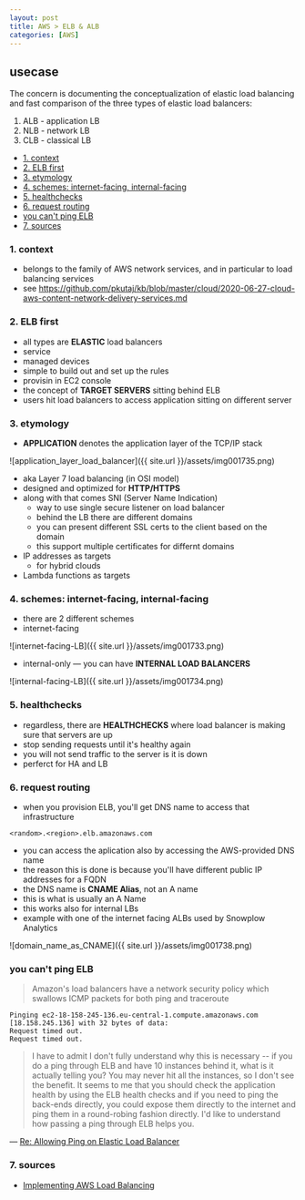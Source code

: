 ```yaml
---
layout: post
title: AWS > ELB & ALB
categories: [AWS]
---
```

## usecase
The concern is documenting the conceptualization of elastic load balancing and fast comparison of the three types of elastic load balancers:

1. ALB - application LB
2. NLB - network LB
3. CLB - classical LB

<!-- TOC -->

- [1. context](#1-context)
- [2. ELB first](#2-elb-first)
- [3. etymology](#3-etymology)
- [4. schemes: internet-facing, internal-facing](#4-schemes-internet-facing-internal-facing)
- [5. healthchecks](#5-healthchecks)
- [6. request routing](#6-request-routing)
- [you can't ping ELB](#you-cant-ping-elb)
- [7. sources](#7-sources)

<!-- /TOC -->

### 1. context
* belongs to the family of AWS network services, and in particular to load balancing services
* see <https://github.com/pkutaj/kb/blob/master/cloud/2020-06-27-cloud-aws-content-network-delivery-services.md>

### 2. ELB first
* all types are **ELASTIC** load balancers
* service
* managed devices
* simple to build out and set up the rules
* provisin in EC2 console
* the concept of **TARGET SERVERS** sitting behind ELB
* users hit load balancers to access application sitting on different server

### 3. etymology
* **APPLICATION** denotes the application layer of the TCP/IP stack

![application_layer_load_balancer]({{ site.url }}/assets/img001735.png)

* aka Layer 7 load balancing (in OSI model)
* designed and optimized for **HTTP/HTTPS**
* along with that comes SNI (Server Name Indication)
    * way to use single secure listener on load balancer
    * behind the LB there are different domains
    * you can present different SSL certs to the client based on the domain
    * this support multiple certificates for differnt domains
* IP addresses as targets
    * for hybrid clouds
* Lambda functions as targets

### 4. schemes: internet-facing, internal-facing
* there are 2 different schemes
* internet-facing

![internet-facing-LB]({{ site.url }}/assets/img001733.png)

* internal-only — you can have **INTERNAL LOAD BALANCERS**

![internal-facing-LB]({{ site.url }}/assets/img001734.png)

### 5. healthchecks
* regardless, there are **HEALTHCHECKS** where load balancer is making sure that servers are up
* stop sending requests until it's healthy again
* you will not send traffic to the server is it is down
* perferct for HA and LB 

### 6. request routing 
* when you provision ELB, you'll get DNS name to access that infrastructure

```
<random>.<region>.elb.amazonaws.com
```

* you can access the aplication also by accessing the AWS-provided DNS name
* the reason this is done is because you'll have different public IP addresses for a FQDN
* the DNS name is **CNAME Alias**, not an A name
* this is what is usually an A Name
* this works also for internal LBs
* example with one of the internet facing ALBs used by Snowplow Analytics 

![domain_name_as_CNAME]({{ site.url }}/assets/img001738.png)

### you can't ping ELB

> Amazon's load balancers have a network security policy which swallows ICMP packets for both ping and traceroute

```
Pinging ec2-18-158-245-136.eu-central-1.compute.amazonaws.com [18.158.245.136] with 32 bytes of data:
Request timed out.
Request timed out.
```

>  I have to admit I don't fully understand why this is necessary -- if you do a ping through ELB and have 10 instances behind it, what is it actually telling you? You may never hit all the instances, so I don't see the benefit. It seems to me that you should check the application health by using the ELB health checks and if you need to ping the back-ends directly, you could expose them directly to the internet and ping them in a round-robing fashion directly. I'd like to understand how passing a ping through ELB helps you.

— [Re: Allowing Ping on Elastic Load Balancer](https://forums.aws.amazon.com/message.jspa?messageID=376782#jive-message-294990)

### 7. sources
* [Implementing AWS Load Balancing](https://app.pluralsight.com/library/courses/aws-load-balancing-implementing/table-of-contents)

